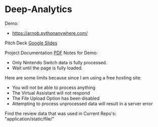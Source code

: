 # Deep-Analytics

Demo: 
  * https://arnob.pythonanywhere.com/

Pitch Deck
   [Google Slides](https://docs.google.com/presentation/d/1RvCBHlCysbxsitqjaCqRcjyZPm2ji1JT/edit?usp=sharing&ouid=111697198626935209974&rtpof=true&sd=true)

Project Documentation [PDF](https://drive.google.com/file/d/1-XQFd8_tnLUjUar3zfL8vWnu-6p6HCEe/view?usp=sharing)
Notes for Demo: 
  * Only Nintendo Switch data is fully processed.
  * Wait until the page is fully loaded.

Here are some limits because since I am using a free hosting site:
  * You will not be able to process anything
  * The Virtual Assistant will not respond
  * The File Upload Option has been disabled
  * Attempting to process unprocessed data will result in a server error
  
Find the review data that was used in Current Repo's: "application/static/file/"
